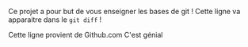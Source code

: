 Ce projet a pour but de vous enseigner les bases de git !
Cette ligne va apparaitre dans le `git diff` !

Cette ligne provient de Github.com
C'est génial
